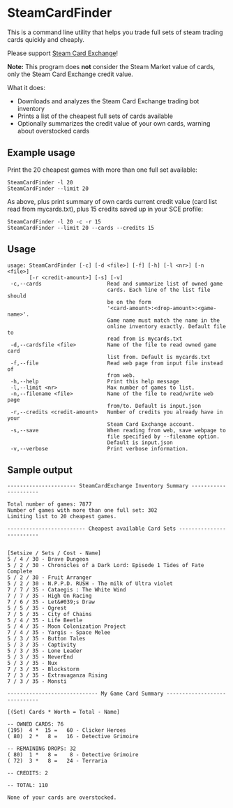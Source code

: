 # SteamCardFinder
This is a command line utility that helps you trade full sets of steam trading cards quickly and cheaply.

Please support [Steam Card Exchange](http://www.steamcardexchange.net/index.php "Steam Card Exchange")!

**Note:** This program does **not** consider the Steam Market value of cards, only the Steam Card Exchange credit value.

What it does:
- Downloads and analyzes the Steam Card Exchange trading bot inventory
- Prints a list of the cheapest full sets of cards available
- Optionally summarizes the credit value of your own cards, warning about overstocked cards

## Example usage
Print the 20 cheapest games with more than one full set available:

```
SteamCardFinder -l 20
SteamCardFinder --limit 20
```

As above, plus print summary of own cards current credit value (card list read from mycards.txt), plus 15 credits saved up in your SCE profile:
```
SteamCardFinder -l 20 -c -r 15
SteamCardFinder --limit 20 --cards --credits 15
```

## Usage
```
usage: SteamCardFinder [-c] [-d <file>] [-f] [-h] [-l <nr>] [-n <file>]
       [-r <credit-amount>] [-s] [-v]
 -c,--cards                     Read and summarize list of owned game
                                cards. Each line of the list file should
                                be on the form
                                '<card-amount>:<drop-amount>:<game-name>'.
                                Game name must match the name in the
                                online inventory exactly. Default file to
                                read from is mycards.txt
 -d,--cardsfile <file>          Name of the file to read owned game card
                                list from. Default is mycards.txt
 -f,--file                      Read web page from input file instead of
                                from web.
 -h,--help                      Print this help message
 -l,--limit <nr>                Max number of games to list.
 -n,--filename <file>           Name of the file to read/write web page
                                from/to. Default is input.json
 -r,--credits <credit-amount>   Number of credits you already have in your
                                Steam Card Exchange account.
 -s,--save                      When reading from web, save webpage to
                                file specified by --filename option.
                                Default is input.json
 -v,--verbose                   Print verbose information.
```

## Sample output
```
---------------------- SteamCardExchange Inventory Summary ---------------------

Total number of games: 7877
Number of games with more than one full set: 302
Limiting list to 20 cheapest games.

------------------------- Cheapest available Card Sets -------------------------


[Setsize / Sets / Cost - Name]
5 / 4 / 30 - Brave Dungeon
5 / 2 / 30 - Chronicles of a Dark Lord: Episode 1 Tides of Fate Complete
5 / 2 / 30 - Fruit Arranger
5 / 2 / 30 - N.P.P.D. RUSH - The milk of Ultra violet
7 / 7 / 35 - Cataegis : The White Wind
7 / 7 / 35 - High On Racing
7 / 6 / 35 - Let&#039;s Draw
5 / 5 / 35 - Ogrest
7 / 5 / 35 - City of Chains
5 / 4 / 35 - Life Beetle
5 / 4 / 35 - Moon Colonization Project
7 / 4 / 35 - Yargis - Space Melee
5 / 3 / 35 - Button Tales
5 / 3 / 35 - Captivity
5 / 3 / 35 - Lone Leader
5 / 3 / 35 - NeverEnd
5 / 3 / 35 - Nux
7 / 3 / 35 - Blockstorm
7 / 3 / 35 - Extravaganza Rising
7 / 3 / 35 - Monsti

----------------------------- My Game Card Summary -----------------------------

[(Set) Cards * Worth = Total - Name]

-- OWNED CARDS: 76
(195)  4 *  15 =   60 - Clicker Heroes
( 80)  2 *   8 =   16 - Detective Grimoire

-- REMAINING DROPS: 32
( 80)  1 *   8 =    8 - Detective Grimoire
( 72)  3 *   8 =   24 - Terraria

-- CREDITS: 2

-- TOTAL: 110

None of your cards are overstocked.
```
